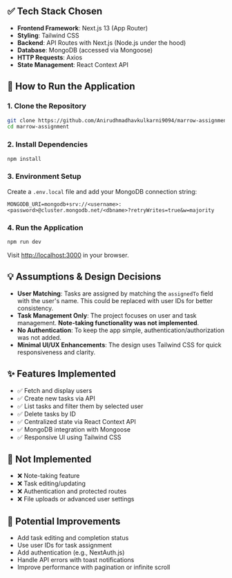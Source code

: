 ## ✅ Tech Stack Chosen

- **Frontend Framework**: Next.js 13 (App Router)
- **Styling**: Tailwind CSS
- **Backend**: API Routes with Next.js (Node.js under the hood)
- **Database**: MongoDB (accessed via Mongoose)
- **HTTP Requests**: Axios
- **State Management**: React Context API

## 🚀 How to Run the Application

### 1. **Clone the Repository**
```bash
git clone https://github.com/Anirudhmadhavkulkarni9094/marrow-assignment.git
cd marrow-assignment
```

### 2. **Install Dependencies**
```bash
npm install
```

### 3. **Environment Setup**
Create a `.env.local` file and add your MongoDB connection string:

```env
MONGODB_URI=mongodb+srv://<username>:<password>@cluster.mongodb.net/<dbname>?retryWrites=true&w=majority
```

### 4. **Run the Application**
```bash
npm run dev
```

Visit [http://localhost:3000](http://localhost:3000) in your browser.

## 💡 Assumptions & Design Decisions

- **User Matching**: Tasks are assigned by matching the `assignedTo` field with the user's name. This could be replaced with user IDs for better consistency.
- **Task Management Only**: The project focuses on user and task management. **Note-taking functionality was not implemented**.
- **No Authentication**: To keep the app simple, authentication/authorization was not added.
- **Minimal UI/UX Enhancements**: The design uses Tailwind CSS for quick responsiveness and clarity.

## ✨ Features Implemented

- ✅ Fetch and display users
- ✅ Create new tasks via API
- ✅ List tasks and filter them by selected user
- ✅ Delete tasks by ID
- ✅ Centralized state via React Context API
- ✅ MongoDB integration with Mongoose
- ✅ Responsive UI using Tailwind CSS

## 🧪 Not Implemented

- ❌ Note-taking feature
- ❌ Task editing/updating
- ❌ Authentication and protected routes
- ❌ File uploads or advanced user settings

## 🚧 Potential Improvements

- Add task editing and completion status
- Use user IDs for task assignment
- Add authentication (e.g., NextAuth.js)
- Handle API errors with toast notifications
- Improve performance with pagination or infinite scroll
